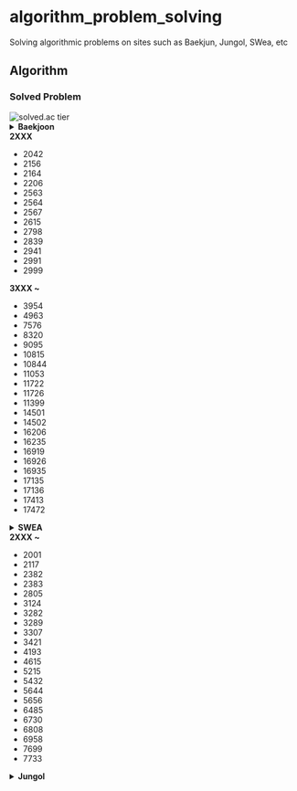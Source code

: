 # algorithm_problem_solving
Solving algorithmic problems on sites such as Baekjun, Jungol, SWea, etc

## Algorithm

### Solved Problem

<img src="http://mazassumnida.wtf/api/v2/generate_badge?boj=kim99602" alt="solved.ac tier"/>

<details>
<summary><strong>Baekjoon</strong></summary>

<summary><strong>1XXX</strong></summary>

- 1074  
- 1149  
- 1244  
- 1260  
- 1463  
- 1600  
- 1753  
- 1920  
- 1932  
- 1941  

</details>

<summary><strong>2XXX</strong></summary>

- 2042  
- 2156  
- 2164  
- 2206  
- 2563  
- 2564  
- 2567  
- 2615  
- 2798  
- 2839  
- 2941  
- 2991  
- 2999  

</details>

<summary><strong>3XXX ~ </strong></summary>

- 3954  
- 4963  
- 7576  
- 8320  
- 9095
- 10815  
- 10844  
- 11053 
- 11722  
- 11726   
- 11399  
- 14501  
- 14502  
- 16206  
- 16235  
- 16919  
- 16926  
- 16935  
- 17135  
- 17136  
- 17413  
- 17472  

</details>

</details>

<details>
<summary><strong>SWEA</strong></summary>

<summary><strong>1XXX</strong></summary>

- 1208  
- 1210  
- 1218  
- 1225  
- 1238  
- 1247  
- 1251  
- 1263  
- 1289  
- 1486  
- 1767  
- 1859  
- 1873  
- 1940  
- 1954  
- 1966  
- 1970  
- 1974  
- 1976  
- 1979  
- 1983  

</details>

<summary><strong>2XXX ~ </strong></summary>

- 2001  
- 2117  
- 2382  
- 2383  
- 2805  
- 3124  
- 3282  
- 3289  
- 3307  
- 3421  
- 4193  
- 4615  
- 5215  
- 5432  
- 5644  
- 5656  
- 6485  
- 6730  
- 6808  
- 6958  
- 7699  
- 7733  

</details>

</details>

<details>
<summary><strong>Jungol</strong></summary>

- 1329  
- 1523  
- 1707  
- 1719  

</details>